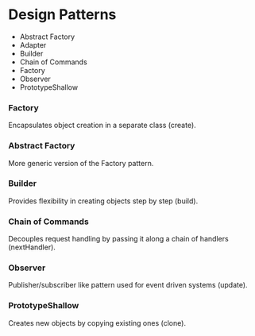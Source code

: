 # Design Patterns #

* Abstract Factory
* Adapter
* Builder
* Chain of Commands
* Factory
* Observer
* PrototypeShallow

### Factory

Encapsulates object creation in a separate class (create).

### Abstract Factory

More generic version of the Factory pattern.

### Builder

Provides flexibility in creating objects step by step (build).

### Chain of Commands

Decouples request handling by passing it along a chain of handlers (nextHandler).

### Observer

Publisher/subscriber like pattern used for event driven systems (update).

### PrototypeShallow

Creates new objects by copying existing ones (clone).
